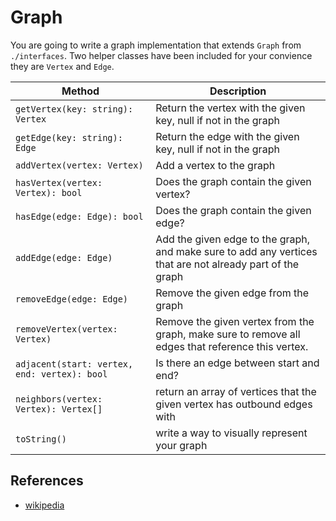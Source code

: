# Graph

You are going to write a graph implementation that extends `Graph` from `./interfaces`. Two helper classes have been included for your convience they are `Vertex` and `Edge`.

| Method | Description |
| --- | --- |
| `getVertex(key: string): Vertex` | Return the vertex with the given key, null if not in the graph |
| `getEdge(key: string): Edge` | Return the edge with the given key, null if not in the graph |
| `addVertex(vertex: Vertex)` | Add a vertex to the graph |
| `hasVertex(vertex: Vertex): bool` | Does the graph contain the given vertex? |
| `hasEdge(edge: Edge): bool` | Does the graph contain the given edge? |
| `addEdge(edge: Edge)` | Add the given edge to the graph, and make sure to add any vertices that are not already part of the graph |
| `removeEdge(edge: Edge)` | Remove the given edge from the graph |
| `removeVertex(vertex: Vertex)` | Remove the given vertex from the graph, make sure to remove all edges that reference this vertex. |
| `adjacent(start: vertex, end: vertex): bool` | Is there an edge between start and end? |
| `neighbors(vertex: Vertex): Vertex[]` | return an array of vertices that the given vertex has outbound edges with |
| `toString()` | write a way to visually represent your graph |

## References

- [wikipedia](https://en.wikipedia.org/wiki/Graph_(abstract_data_type))